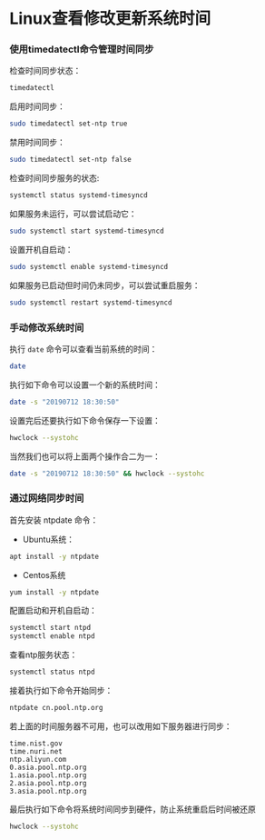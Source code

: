 # Linux查看修改更新系统时间

### 使用timedatectl命令管理时间同步
检查时间同步状态：
```bash
timedatectl
```
启用时间同步：
```bash
sudo timedatectl set-ntp true
```
禁用时间同步：
```bash
sudo timedatectl set-ntp false
```
检查时间同步服务的状态:
```bash
systemctl status systemd-timesyncd
```
如果服务未运行，可以尝试启动它：
```bash
sudo systemctl start systemd-timesyncd
```
设置开机自启动：
```bash
sudo systemctl enable systemd-timesyncd
```
如果服务已启动但时间仍未同步，可以尝试重启服务：
```bash
sudo systemctl restart systemd-timesyncd
```


### 手动修改系统时间
执行 `date` 命令可以查看当前系统的时间：
```bash
date
```
执行如下命令可以设置一个新的系统时间：
```bash
date -s "20190712 18:30:50"
```
设置完后还要执行如下命令保存一下设置：
```bash
hwclock --systohc
```
当然我们也可以将上面两个操作合二为一：
```bash
date -s "20190712 18:30:50" && hwclock --systohc
```


### 通过网络同步时间
首先安装 ntpdate 命令：  
- Ubuntu系统：
```bash
apt install -y ntpdate
```
- Centos系统
```bash
yum install -y ntpdate
```
配置启动和开机自启动：
```bash
systemctl start ntpd
systemctl enable ntpd
```
查看ntp服务状态：
```bash
systemctl status ntpd
```
接着执行如下命令开始同步：
```bash
ntpdate cn.pool.ntp.org
```
若上面的时间服务器不可用，也可以改用如下服务器进行同步：
```
time.nist.gov
time.nuri.net
ntp.aliyun.com
0.asia.pool.ntp.org
1.asia.pool.ntp.org
2.asia.pool.ntp.org
3.asia.pool.ntp.org
```
最后执行如下命令将系统时间同步到硬件，防止系统重启后时间被还原
```bash
hwclock --systohc
```
